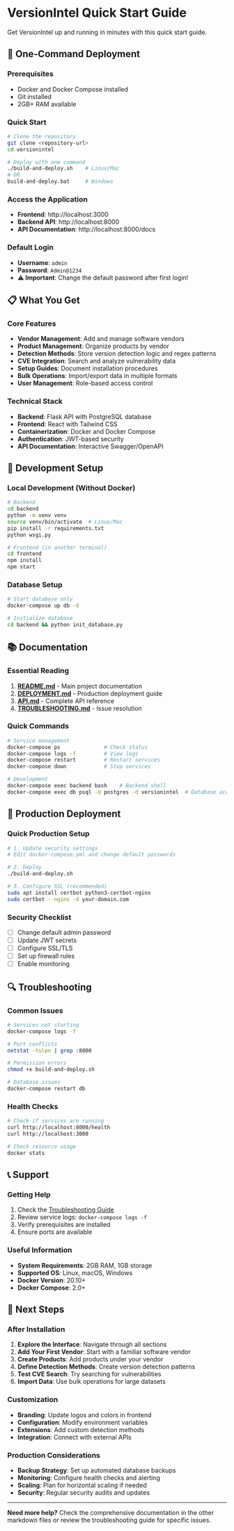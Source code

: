 # VersionIntel Quick Start Guide

Get VersionIntel up and running in minutes with this quick start guide.

## 🚀 One-Command Deployment

### Prerequisites
- Docker and Docker Compose installed
- Git installed
- 2GB+ RAM available

### Quick Start
```bash
# Clone the repository
git clone <repository-url>
cd versionintel

# Deploy with one command
./build-and-deploy.sh    # Linux/Mac
# OR
build-and-deploy.bat     # Windows
```

### Access the Application
- **Frontend**: http://localhost:3000
- **Backend API**: http://localhost:8000
- **API Documentation**: http://localhost:8000/docs

### Default Login
- **Username**: `admin`
- **Password**: `Admin@1234`
- **⚠️ Important**: Change the default password after first login!

## 📋 What You Get

### Core Features
- **Vendor Management**: Add and manage software vendors
- **Product Management**: Organize products by vendor
- **Detection Methods**: Store version detection logic and regex patterns
- **CVE Integration**: Search and analyze vulnerability data
- **Setup Guides**: Document installation procedures
- **Bulk Operations**: Import/export data in multiple formats
- **User Management**: Role-based access control

### Technical Stack
- **Backend**: Flask API with PostgreSQL database
- **Frontend**: React with Tailwind CSS
- **Containerization**: Docker and Docker Compose
- **Authentication**: JWT-based security
- **API Documentation**: Interactive Swagger/OpenAPI

## 🔧 Development Setup

### Local Development (Without Docker)
```bash
# Backend
cd backend
python -m venv venv
source venv/bin/activate  # Linux/Mac
pip install -r requirements.txt
python wsgi.py

# Frontend (in another terminal)
cd frontend
npm install
npm start
```

### Database Setup
```bash
# Start database only
docker-compose up db -d

# Initialize database
cd backend && python init_database.py
```

## 📚 Documentation

### Essential Reading
1. **[README.md](README.md)** - Main project documentation
2. **[DEPLOYMENT.md](DEPLOYMENT.md)** - Production deployment guide
3. **[API.md](API.md)** - Complete API reference
4. **[TROUBLESHOOTING.md](TROUBLESHOOTING.md)** - Issue resolution

### Quick Commands
```bash
# Service management
docker-compose ps              # Check status
docker-compose logs -f         # View logs
docker-compose restart         # Restart services
docker-compose down            # Stop services

# Development
docker-compose exec backend bash    # Backend shell
docker-compose exec db psql -U postgres -d versionintel  # Database access
```

## 🚀 Production Deployment

### Quick Production Setup
```bash
# 1. Update security settings
# Edit docker-compose.yml and change default passwords

# 2. Deploy
./build-and-deploy.sh

# 3. Configure SSL (recommended)
sudo apt install certbot python3-certbot-nginx
sudo certbot --nginx -d your-domain.com
```

### Security Checklist
- [ ] Change default admin password
- [ ] Update JWT secrets
- [ ] Configure SSL/TLS
- [ ] Set up firewall rules
- [ ] Enable monitoring

## 🔍 Troubleshooting

### Common Issues
```bash
# Services not starting
docker-compose logs -f

# Port conflicts
netstat -tulpn | grep :8000

# Permission errors
chmod +x build-and-deploy.sh

# Database issues
docker-compose restart db
```

### Health Checks
```bash
# Check if services are running
curl http://localhost:8000/health
curl http://localhost:3000

# Check resource usage
docker stats
```

## 📞 Support

### Getting Help
1. Check the [Troubleshooting Guide](TROUBLESHOOTING.md)
2. Review service logs: `docker-compose logs -f`
3. Verify prerequisites are installed
4. Ensure ports are available

### Useful Information
- **System Requirements**: 2GB RAM, 1GB storage
- **Supported OS**: Linux, macOS, Windows
- **Docker Version**: 20.10+
- **Docker Compose**: 2.0+

## 🎯 Next Steps

### After Installation
1. **Explore the Interface**: Navigate through all sections
2. **Add Your First Vendor**: Start with a familiar software vendor
3. **Create Products**: Add products under your vendor
4. **Define Detection Methods**: Create version detection patterns
5. **Test CVE Search**: Try searching for vulnerabilities
6. **Import Data**: Use bulk operations for large datasets

### Customization
- **Branding**: Update logos and colors in frontend
- **Configuration**: Modify environment variables
- **Extensions**: Add custom detection methods
- **Integration**: Connect with external APIs

### Production Considerations
- **Backup Strategy**: Set up automated database backups
- **Monitoring**: Configure health checks and alerting
- **Scaling**: Plan for horizontal scaling if needed
- **Security**: Regular security audits and updates

---

**Need more help?** Check the comprehensive documentation in the other markdown files or review the troubleshooting guide for specific issues. 
